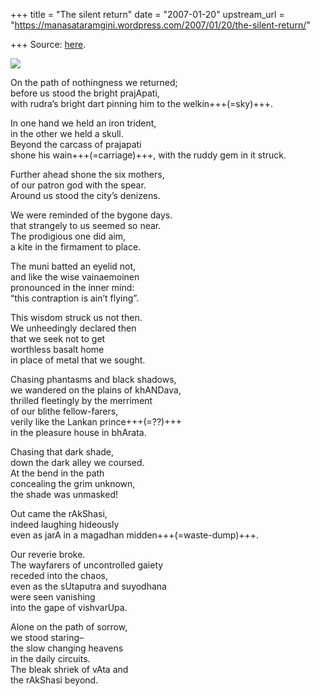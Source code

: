 +++
title = "The silent return"
date = "2007-01-20"
upstream_url = "https://manasataramgini.wordpress.com/2007/01/20/the-silent-return/"

+++
Source: [here](https://manasataramgini.wordpress.com/2007/01/20/the-silent-return/).



[![](https://i2.wp.com/bp2.blogger.com/_ZhvcTTaaD_4/RbHLud_ytqI/AAAAAAAAABM/jCa_Fk2oo5Y/s320/teichmuller_crown.png)](http://bp2.blogger.com/_ZhvcTTaaD_4/RbHLud_ytqI/AAAAAAAAABM/jCa_Fk2oo5Y/s1600-h/teichmuller_crown.png)

On the path of nothingness we returned;  
before us stood the bright prajApati,  
with rudra’s bright dart pinning him to the welkin+++(=sky)+++.

In one hand we held an iron trident,  
in the other we held a skull.  
Beyond the carcass of prajapati  
shone his wain+++(=carriage)+++, with the ruddy gem in it struck.

Further ahead shone the six mothers,  
of our patron god with the spear.  
Around us stood the city’s denizens.

We were reminded of the bygone days.  
that strangely to us seemed so near.  
The prodigious one did aim,  
a kite in the firmament to place.

The muni batted an eyelid not,  
and like the wise vainaemoinen  
pronounced in the inner mind:  
“this contraption is ain’t flying”.

This wisdom struck us not then.  
We unheedingly declared then  
that we seek not to get  
worthless basalt home  
in place of metal that we sought.

Chasing phantasms and black shadows,  
we wandered on the plains of khANDava,  
thrilled fleetingly by the merriment  
of our blithe fellow-farers,  
verily like the Lankan prince+++(=??)+++  
in the pleasure house in bhArata.

Chasing that dark shade,  
down the dark alley we coursed.  
At the bend in the path  
concealing the grim unknown,  
the shade was unmasked!

Out came the rAkShasi,  
indeed laughing hideously  
even as jarA in a magadhan midden+++(=waste-dump)+++.

Our reverie broke.  
The wayfarers of uncontrolled gaiety  
receded into the chaos,  
even as the sUtaputra and suyodhana  
were seen vanishing  
into the gape of vishvarUpa.

Alone on the path of sorrow,  
we stood staring–  
the slow changing heavens  
in the daily circuits.  
The bleak shriek of vAta and  
the rAkShasi beyond.
